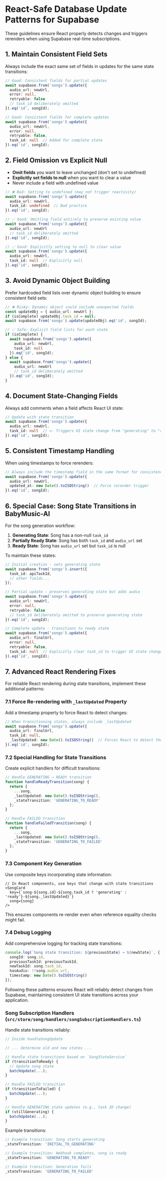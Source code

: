 # React-Safe Database Update Patterns for Supabase

These guidelines ensure React properly detects changes and triggers rerenders when using Supabase real-time subscriptions.

## 1. Maintain Consistent Field Sets

Always include the exact same set of fields in updates for the same state transitions:

```typescript
// Good: Consistent fields for partial updates
await supabase.from('songs').update({
  audio_url: newUrl,
  error: null,
  retryable: false
  // task_id deliberately omitted
}).eq('id', songId);

// Good: Consistent fields for complete updates
await supabase.from('songs').update({
  audio_url: newUrl,
  error: null,
  retryable: false,
  task_id: null  // Added for complete state
}).eq('id', songId);
```

## 2. Field Omission vs Explicit Null

- **Omit fields** you want to leave unchanged (don't set to undefined)
- **Explicitly set fields to null** when you want to clear a value
- Never include a field with undefined value

```typescript
// ❌ Bad: Setting to undefined (may not trigger reactivity)
await supabase.from('songs').update({
  audio_url: newUrl,
  task_id: undefined  // Bad practice
}).eq('id', songId);

// ✅ Good: Omitting field entirely to preserve existing value
await supabase.from('songs').update({
  audio_url: newUrl
  // task_id deliberately omitted
}).eq('id', songId);

// ✅ Good: Explicitly setting to null to clear value
await supabase.from('songs').update({
  audio_url: newUrl,
  task_id: null  // Explicitly null
}).eq('id', songId);
```

## 3. Avoid Dynamic Object Building

Prefer hardcoded field lists over dynamic object building to ensure consistent field sets:

```typescript
// ❌ Risky: Dynamic object could include unexpected fields
const updateObj = { audio_url: newUrl };
if (isComplete) updateObj.task_id = null;
await supabase.from('songs').update(updateObj).eq('id', songId);

// ✅ Safe: Explicit field lists for each state
if (isComplete) {
  await supabase.from('songs').update({
    audio_url: newUrl,
    task_id: null
  }).eq('id', songId);
} else {
  await supabase.from('songs').update({
    audio_url: newUrl
    // task_id deliberately omitted
  }).eq('id', songId);
}
```

## 4. Document State-Changing Fields

Always add comments when a field affects React UI state:

```typescript
// Update with state transition
await supabase.from('songs').update({
  audio_url: newUrl,
  task_id: null  // <- Triggers UI state change from "generating" to "ready"
}).eq('id', songId);
```

## 5. Consistent Timestamp Handling

When using timestamps to force rerenders:

```typescript
// Always include the timestamp field in the same format for consistency
await supabase.from('songs').update({
  audio_url: newUrl,
  updated_at: new Date().toISOString()  // Force rerender trigger
}).eq('id', songId);
```

## 6. Special Case: Song State Transitions in BabyMusic-AI

For the song generation workflow:

1. **Generating State**: Song has a non-null `task_id`
2. **Partially Ready State**: Song has both `task_id` and `audio_url` set
3. **Ready State**: Song has `audio_url` set but `task_id` is null

To maintain these states:

```typescript
// Initial creation - sets generating state
await supabase.from('songs').insert({
  task_id: apiTaskId,
  // other fields...
});

// Partial update - preserves generating state but adds audio
await supabase.from('songs').update({
  audio_url: newUrl,
  error: null,
  retryable: false
  // task_id deliberately omitted to preserve generating state
}).eq('id', songId);

// Complete update - transitions to ready state
await supabase.from('songs').update({
  audio_url: finalUrl,
  error: null,
  retryable: false,
  task_id: null  // Explicitly clear task_id to trigger UI state change
}).eq('id', songId);
```

## 7. Advanced React Rendering Fixes

For reliable React rendering during state transitions, implement these additional patterns:

### 7.1 Force Re-rendering with `_lastUpdated` Property

Add a timestamp property to force React to detect changes:

```typescript
// When transitioning states, always include _lastUpdated
await supabase.from('songs').update({
  audio_url: finalUrl,
  task_id: null,
  _lastUpdated: new Date().toISOString()  // Forces React to detect the change
}).eq('id', songId);
```

### 7.2 Special Handling for State Transitions

Create explicit handlers for difficult transitions:

```typescript
// Handle GENERATING → READY transition
function handleReadyTransition(song) {
  return {
    ...song,
    _lastUpdated: new Date().toISOString(),
    _stateTransition: 'GENERATING_TO_READY'
  };
}

// Handle FAILED transition
function handleFailedTransition(song) {
  return {
    ...song,
    _lastUpdated: new Date().toISOString(),
    _stateTransition: 'GENERATING_TO_FAILED'
  };
}
```

### 7.3 Component Key Generation

Use composite keys incorporating state information:

```tsx
// In React components, use keys that change with state transitions
<SongCard 
  key={`song-${song.id}-${song.task_id ? 'generating' : 'ready'}-${song._lastUpdated}`}
  song={song} 
/>
```

This ensures components re-render even when reference equality checks might fail.

### 7.4 Debug Logging

Add comprehensive logging for tracking state transitions:

```typescript
console.log(`Song state transition: ${previousState} → ${newState}`, {
  songId: song.id,
  previousTaskId: previousTaskId,
  newTaskId: song.task_id,
  hasAudio: !!song.audio_url,
  timestamp: new Date().toISOString()
});
```

Following these patterns ensures React will reliably detect changes from Supabase, maintaining consistent UI state transitions across your application.

### Song Subscription Handlers (`src/store/song/handlers/songSubscriptionHandlers.ts`)

Handle state transitions reliably:

```typescript
// Inside handleSongUpdate

// ... determine old and new states ...

// Handle state transitions based on `SongStateService`
if (transitionToReady) {
  // Update song state
  batchUpdate(...);
}

// Handle FAILED transition
if (transitionToFailed) {
  batchUpdate(...);
}

// Handle GENERATING state updates (e.g., task ID change)
if (stillGenerating) {
  batchUpdate(...);
}
```

Example transitions:

```typescript
// Example transition: Song starts generating
_stateTransition: 'INITIAL_TO_GENERATING'

// Example transition: Webhook completes, song is ready
_stateTransition: 'GENERATING_TO_READY'

// Example transition: Generation fails
_stateTransition: 'GENERATING_TO_FAILED'
``` 
